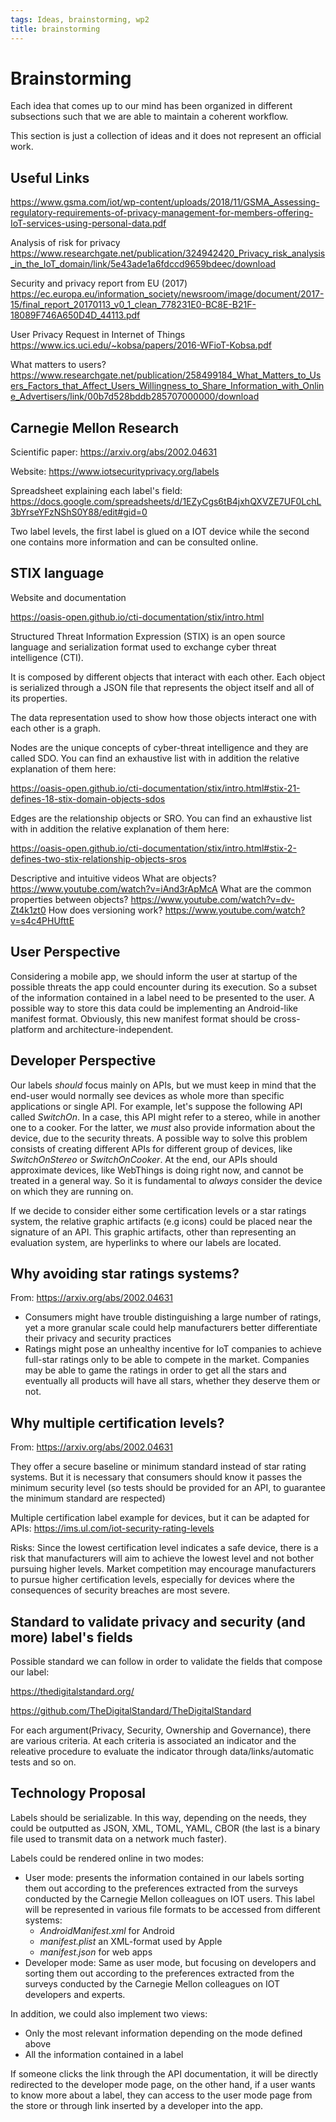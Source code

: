 ```yaml
---
tags: Ideas, brainstorming, wp2
title: brainstorming
---
```


# Brainstorming

Each idea that comes up to our mind has been organized in different subsections such that we are able to maintain a coherent workflow.

This section is just a collection of ideas and it does not represent an official work.

## Useful Links

https://www.gsma.com/iot/wp-content/uploads/2018/11/GSMA_Assessing-regulatory-requirements-of-privacy-management-for-members-offering-IoT-services-using-personal-data.pdf

Analysis of risk for privacy
https://www.researchgate.net/publication/324942420_Privacy_risk_analysis_in_the_IoT_domain/link/5e43ade1a6fdccd9659bdeec/download

Security and privacy report from EU (2017)
https://ec.europa.eu/information_society/newsroom/image/document/2017-15/final_report_20170113_v0_1_clean_778231E0-BC8E-B21F-18089F746A650D4D_44113.pdf

User Privacy Request in Internet of Things
https://www.ics.uci.edu/~kobsa/papers/2016-WFioT-Kobsa.pdf


What matters to users?
https://www.researchgate.net/publication/258499184_What_Matters_to_Users_Factors_that_Affect_Users_Willingness_to_Share_Information_with_Online_Advertisers/link/00b7d528bddb285707000000/download

## Carnegie Mellon Research

Scientific paper: https://arxiv.org/abs/2002.04631

Website: https://www.iotsecurityprivacy.org/labels

Spreadsheet explaining each label's field: https://docs.google.com/spreadsheets/d/1EZyCgs6tB4jxhQXVZE7UF0LchL3bYrseYFzNShS0Y88/edit#gid=0

Two label levels, the first label is glued on a IOT device while the second one contains more information and can be consulted online.

## STIX language

Website and documentation

https://oasis-open.github.io/cti-documentation/stix/intro.html

Structured Threat Information Expression (STIX) is an open source language and serialization format used to exchange cyber threat intelligence (CTI).

It is composed by different objects that interact with each other. Each object is serialized through a JSON file that represents the object itself and all of its properties. 

The data representation used to show how those objects interact one with each other is a graph.

Nodes are the unique concepts of cyber-threat intelligence and they are called SDO. You can find an exhaustive list with in addition the relative explanation of them here:

https://oasis-open.github.io/cti-documentation/stix/intro.html#stix-21-defines-18-stix-domain-objects-sdos

Edges are the relationship objects or SRO. You can find an exhaustive list with in addition the relative explanation of them here:

https://oasis-open.github.io/cti-documentation/stix/intro.html#stix-2-defines-two-stix-relationship-objects-sros

Descriptive and intuitive videos
What are objects? https://www.youtube.com/watch?v=iAnd3rApMcA
What are the common properties between objects? https://www.youtube.com/watch?v=dv-Zt4k1zt0
How does versioning work? https://www.youtube.com/watch?v=s4c4PHUfttE

## User Perspective

Considering a mobile app, we should inform the user at startup of the possible threats the app could encounter during its execution. So a subset of the information contained in a label need to be presented to the user. A possible way to store this data could be implementing an Android-like manifest format. Obviously, this new manifest format should be cross-platform and architecture-independent.

## Developer Perspective

Our labels *should* focus mainly on APIs, but we must keep in mind that the end-user would normally see devices as whole more than specific applications or single API. For example, let's suppose the following API called *SwitchOn*. In a case, this API might refer to a stereo, while in another one to a cooker. For the latter, we *must* also provide information about the device, due to the security threats. A possible way to solve this problem consists of creating different APIs for different group of devices, like *SwitchOnStereo* or *SwitchOnCooker*. At the end, our APIs should approximate devices, like WebThings is doing right now, and cannot be treated in a general way. So it is fundamental to *always* consider the device on which they are running on.

If we decide to consider either some certification levels or a star ratings system, the relative graphic artifacts (e.g icons) could be placed near the signature of an API. This graphic artifacts, other than representing an evaluation system, are hyperlinks to where our labels are located.


## Why avoiding star ratings systems?

From: https://arxiv.org/abs/2002.04631

* Consumers might have trouble distinguishing a large number of ratings, yet a more granular scale could help manufacturers better differentiate their privacy and security practices
* Ratings might pose an unhealthy incentive for IoT companies to achieve full-star ratings only to be able to compete in the market. Companies may be able to game the ratings in order to get all the stars and eventually all products will have all stars, whether they deserve them or not.


## Why multiple certification levels?

From: https://arxiv.org/abs/2002.04631

They offer a secure baseline or minimum standard instead of star rating systems. But it is necessary that consumers should know it passes the minimum security level (so tests should be provided for an API, to guarantee the minimum standard are respected)

Multiple certification label example for devices, but it can be adapted for APIs: https://ims.ul.com/iot-security-rating-levels

Risks: Since the lowest certification level indicates a safe device, there is a risk that manufacturers will aim to achieve the lowest level and not bother pursuing higher levels. Market competition may encourage manufacturers to pursue higher certification levels, especially for devices where the consequences of security breaches are most severe.

## Standard to validate privacy and security (and more) label's fields

Possible standard we can follow in order to validate the fields that compose our label: 

https://thedigitalstandard.org/

https://github.com/TheDigitalStandard/TheDigitalStandard

For each argument(Privacy, Security, Ownership and Governance), there are various criteria. At each criteria is associated an indicator and the releative procedure to evaluate the indicator through data/links/automatic tests and so on.

## Technology Proposal

Labels should be serializable. In this way, depending on the needs, they could be outputted as JSON, XML, TOML, YAML, CBOR (the last is a binary file used to transmit data on a network much faster).

Labels could be rendered online in two modes:

* User mode: presents the information contained in our labels sorting them out according to the preferences extracted from the surveys conducted by the Carnegie Mellon colleagues on IOT users. This label will be represented  in various file formats to be accessed from different systems:
    * *AndroidManifest.xml* for Android
    * *manifest.plist* an XML-format used by Apple
    * *manifest.json* for web apps
* Developer mode: Same as user mode, but focusing on developers and sorting them out according to the preferences extracted from the surveys conducted by the Carnegie Mellon colleagues on IOT developers and experts.

In addition, we could also implement two views:
* Only the most relevant information depending on the mode defined above
* All the information contained in a label

If someone clicks the link through the API documentation, it will be directly redirected to the developer mode page, on the other hand, if a user wants to know more about a label, they can access to the user mode page from the store or through link inserted by a developer into the app.